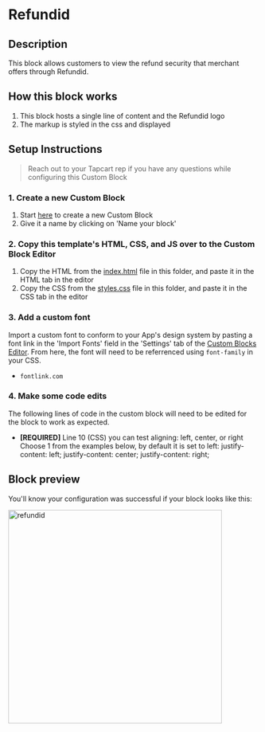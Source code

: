 # Refundid

## Description
This block allows customers to view the refund security that merchant offers through Refundid.

## How this block works
1. This block hosts a single line of content and the Refundid logo
2. The markup is styled in the css and displayed

## Setup Instructions
> Reach out to your Tapcart rep if you have any questions while configuring this Custom Block

### 1. Create a new Custom Block
1. Start [here](https://app.tapcart.com/custom-blocks) to create a new Custom Block
2. Give it a name by clicking on 'Name your block'

### 2. Copy this template's HTML, CSS, and JS over to the Custom Block Editor
1. Copy the HTML from the [index.html](#) file in this folder, and paste it in the HTML tab in the editor
2. Copy the CSS from the [styles.css](#) file in this folder, and paste it in the CSS tab in the editor

### 3. Add a custom font
Import a custom font to conform to your App's design system by pasting a font link in the 'Import Fonts' field in the 'Settings' tab of the [Custom Blocks Editor](https://app.tapcart.com/custom-blocks). From here, the font will need to be referrenced using `font-family` in your CSS.

- `fontlink.com`

### 4. Make some code edits
The following lines of code in the custom block will need to be edited for the block to work as expected. 

- **[REQUIRED]** Line 10 (CSS) you can test aligning: left, center, or right
Choose 1 from the examples below, by default it is set to left: 
justify-content: left;
justify-content: center;
justify-content: right;

## Block preview
You'll know your configuration was successful if your block looks like this:


<img width="429" alt="refundid" src="https://user-images.githubusercontent.com/122114430/236571232-6f4b1e3b-ab10-4704-83ab-6f55392ca8f3.png">


